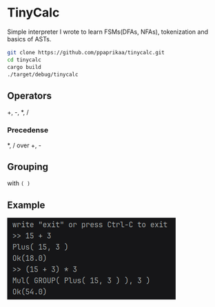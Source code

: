 # TinyCalc

Simple interpreter I wrote to learn FSMs(DFAs, NFAs), tokenization and basics of ASTs.

```bash
git clone https://github.com/ppaprikaa/tinycalc.git
cd tinycalc
cargo build 
./target/debug/tinycalc
```

## Operators
+, -, *, /

### Precedense
*, / over +, -

## Grouping
with `( )`

## Example
![](example.png)

